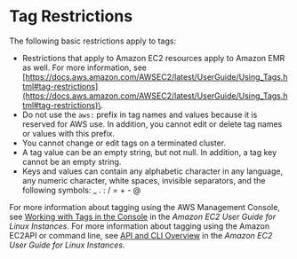 # Tag Restrictions<a name="emr-plan-tags-restrictions"></a>

The following basic restrictions apply to tags:
+ Restrictions that apply to Amazon EC2 resources apply to Amazon EMR as well\. For more information, see [https://docs.aws.amazon.com/AWSEC2/latest/UserGuide/Using_Tags.html#tag-restrictions](https://docs.aws.amazon.com/AWSEC2/latest/UserGuide/Using_Tags.html#tag-restrictions)\.
+ Do not use the `aws:` prefix in tag names and values because it is reserved for AWS use\. In addition, you cannot edit or delete tag names or values with this prefix\.
+ You cannot change or edit tags on a terminated cluster\.
+ A tag value can be an empty string, but not null\. In addition, a tag key cannot be an empty string\.
+ Keys and values can contain any alphabetic character in any language, any numeric character, white spaces, invisible separators, and the following symbols: \_ \. : / = \+ \- @ 

For more information about tagging using the AWS Management Console, see [Working with Tags in the Console](https://docs.aws.amazon.com/AWSEC2/latest/UserGuide/Using_Tags.html#Using_Tags_Console) in the *Amazon EC2 User Guide for Linux Instances*\. For more information about tagging using the Amazon EC2API or command line, see [API and CLI Overview](https://docs.aws.amazon.com/AWSEC2/latest/UserGuide/Using_Tags.html#Using_Tags_CLI) in the *Amazon EC2 User Guide for Linux Instances*\.